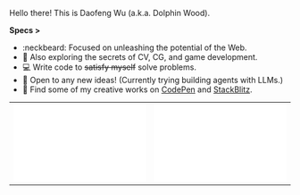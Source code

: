 Hello there! This is Daofeng Wu (a.k.a. Dolphin Wood). 

**Specs >**

- :neckbeard: Focused on unleashing the potential of the Web.
- :see_no_evil: Also exploring the secrets of CV, CG, and game development.
- :computer: Write code to ~~satisfy myself~~ solve problems.
- :hugs: Open to any new ideas! (Currently trying building agents with LLMs.)
- :feet: Find some of my creative works on [CodePen](https://codepen.io/idiotWu) and [StackBlitz](https://stackblitz.com/@idiotWu).

<table>
  <tbody>
    <tr>
      <td>
        <picture>
          <source media="(prefers-color-scheme: dark)" srcset="https://github.com/idiotWu/stats/blob/generated/overview-dark.svg">
          <source media="(prefers-color-scheme: light)" srcset="https://github.com/idiotWu/stats/blob/generated/overview.svg">
          <img alt="Daofeng Wu's GitHub Stats" src="https://github.com/idiotWu/stats/blob/generated/overview.svg">
        </picture>
      </td>
      <td>
        <picture>
          <source media="(prefers-color-scheme: dark)" srcset="https://github.com/idiotWu/stats/blob/generated/languages-dark.svg">
          <source media="(prefers-color-scheme: light)" srcset="https://github.com/idiotWu/stats/blob/generated/languages.svg">
          <img alt="Most Used Languages" src="https://github.com/idiotWu/stats/blob/generated/languages.svg">
        </picture>
      </td>
    </tr>
  </tbody>
</table>

